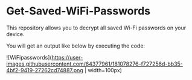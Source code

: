 # Get-Saved-WiFi-Passwords
This repository allows you to decrypt all saved Wi-Fi passwords on your device.

You will get an output like below by executing the code:

![WiFipasswords](https://user-images.githubusercontent.com/64377961/181078276-f727256d-bb35-4bf2-9419-27262cd74887.png | width=100px)

